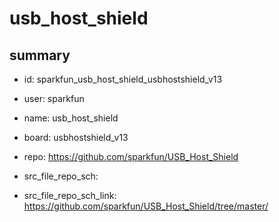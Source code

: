 # usb_host_shield
 
## summary 
* id: sparkfun_usb_host_shield_usbhostshield_v13
* user: sparkfun
* name: usb_host_shield
* board: usbhostshield_v13
* repo: https://github.com/sparkfun/USB_Host_Shield



* src_file_repo_sch: 
* src_file_repo_sch_link: https://github.com/sparkfun/USB_Host_Shield/tree/master/





